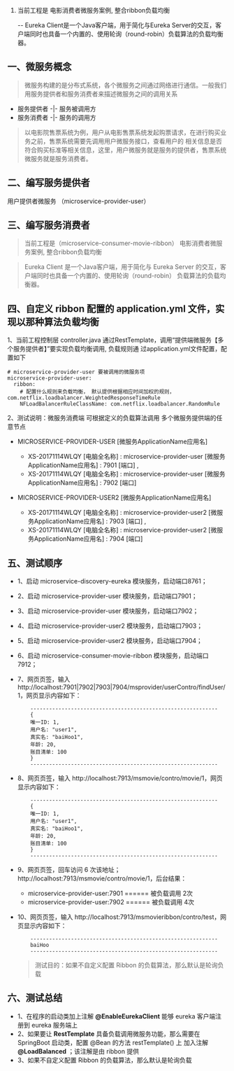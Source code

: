 1. 当前工程是 电影消费者微服务案例, 整合ribbon负载均衡

	-- Eureka Client是一个Java客户端，用于简化与Eureka Server的交互，客户端同时也具备一个内置的、使用轮询（round-robin）负载算法的负载均衡器。

## 一、微服务概念
> 微服务构建的是分布式系统，各个微服务之间通过网络进行通信。一般我们用服务提供者和服务消费者来描述微服务之间的调用关系

* 服务提供者	-|- 服务被调用方
* 服务消费者	-|- 服务的调用方
		
> 以电影院售票系统为例，用户从电影售票系统发起购票请求，在进行购买业务之前，售票系统需要先调用用户微服务接口，查看用户的
> 相关信息是否符合购买标准等相关信息，这里，用户微服务就是服务的提供者，售票系统微服务就是服务消费者。

## 二、编写服务提供者
	
 用户提供者微服务 （microservice-provider-user）

## 三、编写服务消费者

> 当前工程是（microservice-consumer-movie-ribbon） 电影消费者微服务案例, 整合ribbon负载均衡

> Eureka Client 是一个Java客户端，用于简化与 Eureka Server 的交互，客户端同时也具备一个内置的、使用轮询（round-robin）
  负载算法的负载均衡器。
  	
## 四、自定义 ribbon 配置的 application.yml 文件，实现以那种算法负载均衡

1、当前工程控制层 controller.java 通过RestTemplate，调用“提供端微服务【多个服务提供者】”要实现负载均衡调用, 负载规则通
过application.yml文件配置，配置如下
```
# microservice-provider-user 要被调用的微服务项   
microservice-provider-user: 
  ribbon: 
    # 配置什么规则来负载均衡， 默认提供根据相应时间加权的规则，com.netflix.loadbalancer.WeightedResponseTimeRule
    NFLoadBalancerRuleClassName: com.netflix.loadbalancer.RandomRule   
```
2、测试说明：微服务消费端 可根据定义的负载算法调用 多个微服务提供端的任意节点
  + MICROSERVICE-PROVIDER-USER [微服务ApplicationName应用名]	
	- XS-20171114WLQY [电脑全名称] : microservice-provider-user [微服务ApplicationName应用名] : 7901 [端口] , 
	- XS-20171114WLQY [电脑全名称] : microservice-provider-user [微服务ApplicationName应用名] : 7902 [端口]
			 
  + MICROSERVICE-PROVIDER-USER2 [微服务ApplicationName应用名]	
	- XS-20171114WLQY [电脑全名称] : microservice-provider-user2 [微服务ApplicationName应用名] : 7903 [端口] , 
	- XS-20171114WLQY [电脑全名称] : microservice-provider-user2 [微服务ApplicationName应用名] : 7904 [端口]

## 五、测试顺序

* 1、启动  microservice-discovery-eureka 模块服务，启动端口8761；
* 2、启动  microservice-provider-user 模块服务，启动端口7901；
* 3、启动  microservice-provider-user 模块服务，启动端口7902；
* 4、启动  microservice-provider-user2 模块服务，启动端口7903；
* 5、启动  microservice-provider-user2 模块服务，启动端口7904；
* 6、启动  microservice-consumer-movie-ribbon 模块服务，启动端口7912；
* 7、网页页签，输入 http://localhost:7901|7902|7903|7904/msprovider/userContro/findUser/1，网页显示内容如下：
    ```
        ------------------------------------------------------------
        {
        唯一ID: 1,
        用户名: "user1",
        真实名: "baiHoo1",
        年龄: 20,
        账目清单: 100
        }
        ------------------------------------------------------------
    ```
* 8、网页页签，输入 http://localhost:7913/msmovie/contro/movie/1，网页显示内容如下：
    ```
        ------------------------------------------------------------
        {
        唯一ID: 1,
        用户名: "user1",
        真实名: "baiHoo1",
        年龄: 20,
        账目清单: 100
        }
        ------------------------------------------------------------
    ```
* 9、网页页签，回车访问 6 次该地址；http://localhost:7913/msmovie/contro/movie/1，后台结果：
    + microservice-provider-user:7901     ======      被负载调用 2次
    + microservice-provider-user:7902     ======      被负载调用 4次
      
* 10、网页页签，输入 http://localhost:7913/msmovieribbon/contro/test，网页显示内容如下：
    ```
        ------------------------------------------------------------
        baiHoo
        ------------------------------------------------------------
    ```
    > 测试目的：如果不自定义配置 Ribbon 的负载算法，那么默认是轮询负载
    
## 六、测试总结
* 1、在程序的启动类加上注解 **@EnableEurekaClient** 能够 eureka 客户端注册到 eureka 服务端上
* 2、如果要让 **RestTemplate** 具备负载调用微服务功能，那么需要在 SpringBoot 启动类，配置 @Bean 的方法 restTemplate() 上 
加入注解  **@LoadBalanced** ；该注解是由 ribbon 提供
* 3、如果不自定义配置 Ribbon 的负载算法，那么默认是轮询负载